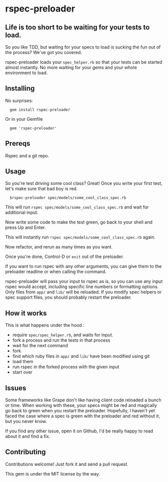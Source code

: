 rspec-preloader
===============

Life is too short to be waiting for your tests to load.
---

So you like TDD, but waiting for your specs to load is sucking the fun out of the process? We've got you covered.

rspec-preloader loads your `spec_helper.rb` so that your tests can be started almost instantly. No more waiting for your gems and your whole environment to load.

Installing
---
No surprises:
```
  gem install rspec-preloader
```

Or in your Gemfile
```
  gem 'rspec-preloader'
```


Prereqs
---
Rspec and a git repo.

Usage
---

So you're test driving some cool class? Great! Once you write your first test, let's make sure that bad boy is red.
```
  $rspec-preloader spec/models/some_cool_class_spec.rb
```
This will run `rspec spec/models/some_cool_class_spec.rb` and wait for additional input.

Now write some code to make the test green, go back to your shell and press Up and Enter.

This will instantly run `rspec spec/models/some_cool_class_spec.rb` again.

Now refactor, and rerun as many times as you want.

Once you're done, Control-D or `exit` out of the preloader.

If you want to run rspec with any other arguments, you can give them to the preloader readline or when calling the command.

rspec-preloader will pass your input to rspec as is, so you can use any input rspec would accept, including specific line numbers or formatting options.
Only files from `app/` and `lib/` will be reloaded. If you modify spec helpers or spec support files, you should probably restart the preloader.

How it works
---
This is what happens under the hood :
- require `spec/spec_helper.rb`, and waits for input.
- fork a process and run the tests in that process
- wait for the next command
- fork
- find which ruby files in `app/` and `lib/` have been modified using git
- load them
- run rspec in the forked process with the given input
- start over

Issues
---
Some frameworks like Grape don't like having client code reloaded a bunch or time.
When working with these, your specs might be red and magically go back to green when you restart the preloader.
Hopefully, I haven't yet faced the case where a spec is green with the preloader and red without it, but you never know.

If you find any other issue, open it on Github, I'd be really happy to read about it and find a fix.

Contributing
---
Contributions welcome! Just fork it and send a pull request.

This gem is under the MIT license by the way.

